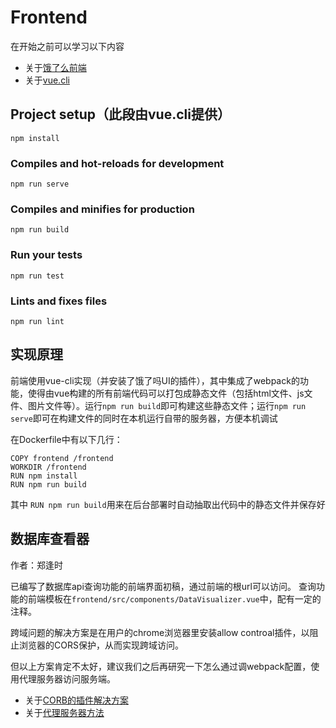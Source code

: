 # Frontend

在开始之前可以学习以下内容

* 关于[饿了么前端](http://element-cn.eleme.io/#/zh-CN/guide/design)
* 关于[vue.cli](https://cli.vuejs.org/guide/)

## Project setup（此段由vue.cli提供）
```
npm install
```

### Compiles and hot-reloads for development
```
npm run serve
```

### Compiles and minifies for production
```
npm run build
```

### Run your tests
```
npm run test
```

### Lints and fixes files
```
npm run lint
```

## 实现原理

前端使用vue-cli实现（并安装了饿了吗UI的插件），其中集成了webpack的功能，使得由vue构建的所有前端代码可以打包成静态文件（包括html文件、js文件、图片文件等）。运行`npm run build`即可构建这些静态文件；运行`npm run serve`即可在构建文件的同时在本机运行自带的服务器，方便本机调试

在Dockerfile中有以下几行：

```
COPY frontend /frontend		  
WORKDIR /frontend           
RUN npm install        
RUN npm run build              
```
其中 `RUN npm run build`用来在后台部署时自动抽取出代码中的静态文件并保存好

## 数据库查看器
作者：郑逢时

已编写了数据库api查询功能的前端界面初稿，通过前端的根url可以访问。
查询功能的前端模板在`frontend/src/components/DataVisualizer.vue`中，配有一定的注释。

跨域问题的解决方案是在用户的chrome浏览器里安装allow controal插件，以阻止浏览器的CORS保护，从而实现跨域访问。

但以上方案肯定不太好，建议我们之后再研究一下怎么通过调webpack配置，使用代理服务器访问服务端。
* 关于[CORB的插件解决方案](https://blog.csdn.net/a1333888/article/details/52575325)
* 关于[代理服务器方法](https://blog.csdn.net/qq_26222859/article/details/54645996)